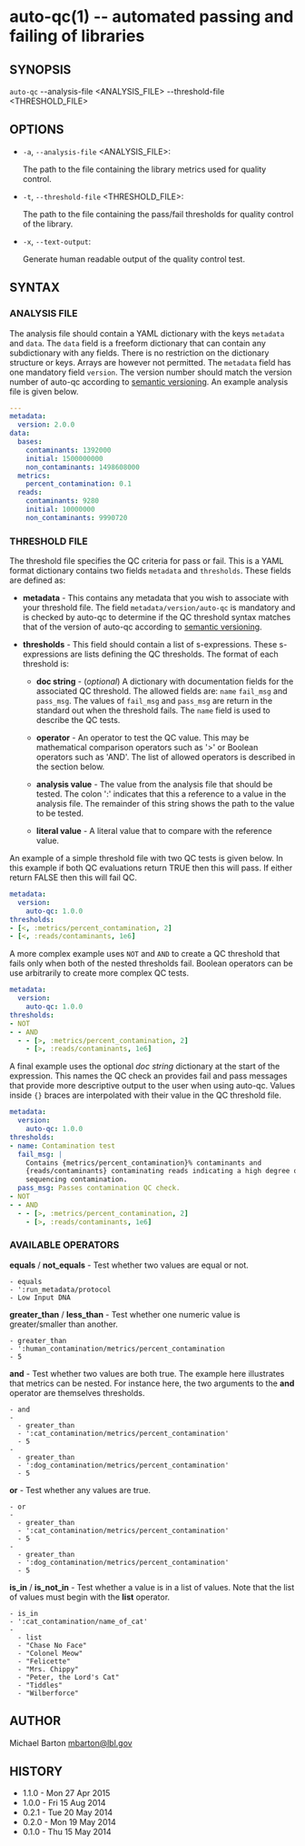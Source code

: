 auto-qc(1) -- automated passing and failing of libraries
========================================================

## SYNOPSIS

`auto-qc` --analysis-file <ANALYSIS_FILE> --threshold-file <THRESHOLD_FILE>

## OPTIONS

  * `-a`, `--analysis-file` <ANALYSIS_FILE>:

    The path to the file containing the library metrics used for quality
    control.

  * `-t`, `--threshold-file` <THRESHOLD_FILE>:

    The path to the file containing the pass/fail thresholds for quality
    control of the library.

  * `-x`, `--text-output`:

    Generate human readable output of the quality control test.

## SYNTAX

### ANALYSIS FILE

The analysis file should contain a YAML dictionary with the keys `metadata` and
`data`. The `data` field is a freeform dictionary that can contain any
subdictionary with any fields. There is no restriction on the dictionary
structure or keys. Arrays are however not permitted. The `metadata` field has
one mandatory field `version`. The version number should match the version
number of auto-qc according to [semantic versioning][semver]. An example
analysis file is given below.

[semver]: http://semver.org

~~~ YAML
---
metadata:
  version: 2.0.0
data:
  bases:
    contaminants: 1392000
    initial: 1500000000
    non_contaminants: 1498608000
  metrics:
    percent_contamination: 0.1
  reads:
    contaminants: 9280
    initial: 10000000
    non_contaminants: 9990720
~~~

### THRESHOLD FILE

The threshold file specifies the QC criteria for pass or fail. This is a YAML
format dictionary contains two fields `metadata` and `thresholds`. These fields
are defined as:

  * **metadata** - This contains any metadata that you wish to associate with
    your threshold file. The field `metadata/version/auto-qc` is mandatory and
    is checked by auto-qc to determine if the QC threshold syntax matches that
    of the version of auto-qc according to [semantic versioning][semver].

  * **thresholds** - This field should contain a list of s-expressions. These
    s-expressions are lists defining the QC thresholds. The format of each
    threshold is:

    * **doc string** - (*optional*) A dictionary with documentation fields for
      the associated QC threshold. The allowed fields are: `name` `fail_msg`
      and `pass_msg`. The values of `fail_msg` and `pass_msg` are return in the
      standard out when the threshold fails. The `name` field is used to
      describe the QC tests.

    * **operator** - An operator to test the QC value. This may be mathematical
      comparison operators such as '>' or Boolean operators such as 'AND'. The
      list of allowed operators is described in the section below.

    * **analysis value** - The value from the analysis file that should be
      tested. The colon ':' indicates that this a reference to a value in the
      analysis file. The remainder of this string shows the path to the value
      to be tested.

    * **literal value** - A literal value that to compare with the reference
      value.

An example of a simple threshold file with two QC tests is given below. In this
example if both QC evaluations return TRUE then this will pass. If either
return FALSE then this will fail QC.

~~~ YAML
metadata:
  version:
    auto-qc: 1.0.0
thresholds:
- [<, :metrics/percent_contamination, 2]
- [<, :reads/contaminants, 1e6]
~~~

A more complex example uses `NOT` and `AND` to create a QC threshold that
fails only when both of the nested thresholds fail. Boolean operators can be
use arbitrarily to create more complex QC tests.

~~~ YAML
metadata:
  version:
    auto-qc: 1.0.0
thresholds:
- NOT
- - AND
  - - [>, :metrics/percent_contamination, 2]
    - [>, :reads/contaminants, 1e6]
~~~

A final example uses the optional *doc string* dictionary at the start of the
expression. This names the QC check an provides fail and pass messages that
provide more descriptive output to the user when using auto-qc. Values inside
`{}` braces are interpolated with their value in the QC threshold file.

~~~ YAML
metadata:
  version:
    auto-qc: 1.0.0
thresholds:
- name: Contamination test
  fail_msg: |
    Contains {metrics/percent_contamination}% contaminants and
    {reads/contaminants} contaminating reads indicating a high degree of
    sequencing contamination.
  pass_msg: Passes contamination QC check.
- NOT
- - AND
  - - [>, :metrics/percent_contamination, 2]
    - [>, :reads/contaminants, 1e6]
~~~

### AVAILABLE OPERATORS

**equals** / **not_equals** - Test whether two values are equal or not.

    - equals
    - ':run_metadata/protocol
    - Low Input DNA

**greater_than** / **less_than** - Test whether one numeric value is
greater/smaller than another.

    - greater_than
    - ':human_contamination/metrics/percent_contamination
    - 5

**and** - Test whether two values are both true. The example here illustrates
that metrics can be nested. For instance here, the two arguments to the **and**
operator are themselves thresholds.

    - and
    -
      - greater_than
      - ':cat_contamination/metrics/percent_contamination'
      - 5
    -
      - greater_than
      - ':dog_contamination/metrics/percent_contamination'
      - 5

**or** - Test whether any values are true.

    - or
    -
      - greater_than
      - ':cat_contamination/metrics/percent_contamination'
      - 5
    -
      - greater_than
      - ':dog_contamination/metrics/percent_contamination'
      - 5

**is_in** / **is_not_in** - Test whether a value is in a list of values. Note
that the list of values must begin with the **list** operator.

    - is_in
    - ':cat_contamination/name_of_cat'
    -
      - list
      - "Chase No Face"
      - "Colonel Meow"
      - "Felicette"
      - "Mrs. Chippy"
      - "Peter, the Lord's Cat"
      - "Tiddles"
      - "Wilberforce"

## AUTHOR

Michael Barton <mbarton@lbl.gov>

## HISTORY

* 1.1.0 - Mon 27 Apr 2015
* 1.0.0 - Fri 15 Aug 2014
* 0.2.1 - Tue 20 May 2014
* 0.2.0 - Mon 19 May 2014
* 0.1.0 - Thu 15 May 2014
